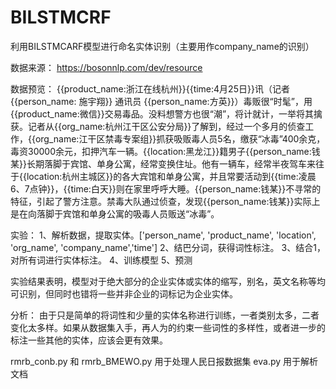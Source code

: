 # BILSTMCRF
利用BILSTMCARF模型进行命名实体识别（主要用作company_name的识别）

数据来源：
https://bosonnlp.com/dev/resource


数据预览：
{{product_name:浙江在线杭州}}{{time:4月25日}}讯（记者{{person_name: 施宇翔}} 通讯员 {{person_name:方英}}）毒贩很“时髦”，用{{product_name:微信}}交易毒品。没料想警方也很“潮”，将计就计，一举将其擒获。记者从{{org_name:杭州江干区公安分局}}了解到，经过一个多月的侦查工作，{{org_name:江干区禁毒专案组}}抓获吸贩毒人员5名，缴获“冰毒”400余克，毒资30000余元，扣押汽车一辆。{{location:黑龙江}}籍男子{{person_name:钱某}}长期落脚于宾馆、单身公寓，经常变换住址。他有一辆车，经常半夜驾车来往于{{location:杭州主城区}}的各大宾馆和单身公寓，并且常要活动到{{time:凌晨6、7点钟}}，{{time:白天}}则在家里呼呼大睡。{{person_name:钱某}}不寻常的特征，引起了警方注意。禁毒大队通过侦查，发现{{person_name:钱某}}实际上是在向落脚于宾馆和单身公寓的吸毒人员贩送“冰毒”。

实验：
1、解析数据，提取实体。['person_name', 'product_name', 'location', 'org_name', 'company_name','time']
2、结巴分词，获得词性标注。
3、结合1，对所有词进行实体标注。
4、训练模型
5、预测

实验结果表明，模型对于绝大部分的企业实体或实体的缩写，别名，英文名称等均可识别，但同时也错将一些并非企业的词标记为企业实体。

分析：
由于只是简单的将词性和少量的实体名称进行训练，一者类别太多，二者变化太多样。如果从数据集入手，再人为的约束一些词性的多样性，或者进一步的标注一些其他的实体，应该会更有效果。



rmrb_conb.py 和 rmrb_BMEWO.py 用于处理人民日报数据集
eva.py 用于解析文档
